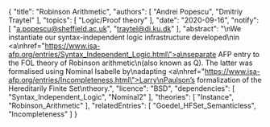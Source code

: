 {
    "title": "Robinson Arithmetic",
    "authors": [
        "Andrei Popescu",
        "Dmitriy Traytel"
    ],
    "topics": [
        "Logic/Proof theory"
    ],
    "date": "2020-09-16",
    "notify": [
        "a.popescu@sheffield.ac.uk",
        "traytel@di.ku.dk"
    ],
    "abstract": "\nWe instantiate our syntax-independent logic infrastructure developed\nin <a\nhref=\"https://www.isa-afp.org/entries/Syntax_Independent_Logic.html\">a\nseparate AFP entry</a> to the FOL theory of Robinson arithmetic\n(also known as Q). The latter was formalised using Nominal Isabelle by\nadapting <a\nhref=\"https://www.isa-afp.org/entries/Incompleteness.html\">Larry\nPaulson’s formalization of the Hereditarily Finite Set\ntheory</a>.",
    "licence": "BSD",
    "dependencies": [
        "Syntax_Independent_Logic",
        "Nominal2"
    ],
    "theories": [
        "Instance",
        "Robinson_Arithmetic"
    ],
    "relatedEntries": [
        "Goedel_HFSet_Semanticless",
        "Incompleteness"
    ]
}